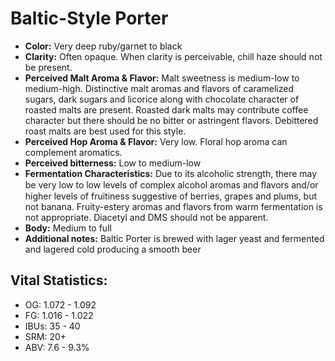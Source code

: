 # Baltic-Style Porter

- **Color:** Very deep ruby/garnet to black
- **Clarity:** Often opaque. When clarity is perceivable, chill haze should not be present.
- **Perceived Malt Aroma & Flavor:** Malt sweetness is medium-low to medium-high. Distinctive malt aromas and flavors of caramelized sugars, dark sugars and licorice along with chocolate character of roasted malts are present. Roasted dark malts may contribute coffee character but there should be no bitter or astringent flavors. Debittered roast malts are best used for this style.
- **Perceived Hop Aroma & Flavor:** Very low. Floral hop aroma can complement aromatics.
- **Perceived bitterness:** Low to medium-low
- **Fermentation Characteristics:** Due to its alcoholic strength, there may be very low to low levels of complex alcohol aromas and ﬂavors and/or higher levels of fruitiness suggestive of berries, grapes and plums, but not banana. Fruity-estery aromas and flavors from warm fermentation is not appropriate. Diacetyl and DMS should not be apparent.
- **Body:** Medium to full
- **Additional notes:** Baltic Porter is brewed with lager yeast and fermented and lagered cold producing a smooth beer

## Vital Statistics:

- OG: 1.072 - 1.092
- FG: 1.016 - 1.022
- IBUs: 35 - 40
- SRM: 20+
- ABV: 7.6 - 9.3%
